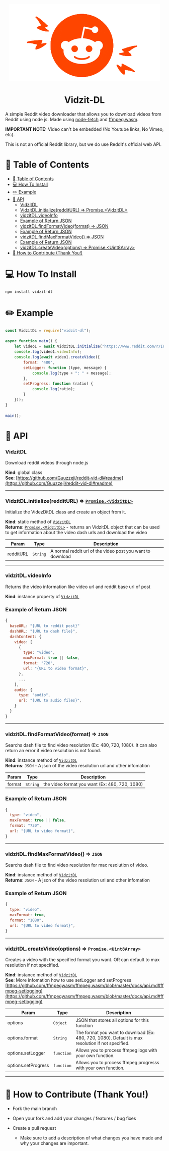 <p align="center">
<img src="./assets/reddit-readme.gif"></img>
</p>

<h1 align="center">Vidzit-DL</h1>

A simple Reddit video downloader that allows you to download videos from Reddit using node js. Made using [node-fetch](https://www.npmjs.com/package/node-fetch) and [ffmpeg.wasm](https://github.com/ffmpegwasm/ffmpeg.wasm).

**IMPORTANT NOTE:** Video can't be embedded (No Youtube links, No Vimeo, etc).

This is not an official Reddit library, but we do use Reddit's official web API.

# 📌 Table of Contents
- [📌 Table of Contents](#-table-of-contents)
- [💻 How To Install](#-how-to-install)
- [✏️ Example](#️-example)
- [📖 API](#-api)
    - [VidzitDL](#vidzitdl)
    - [VidzitDL.initialize(redditURL) ⇒ Promise.\<VidzitDL\>](#vidzitdlinitializeredditurl--promisevidzitdl)
    - [vidzitDL.videoInfo](#vidzitdlvideoinfo)
    - [Example of Return JSON](#example-of-return-json)
    - [vidzitDL.findFormatVideo(format) ⇒ JSON](#vidzitdlfindformatvideoformat--json)
    - [Example of Return JSON](#example-of-return-json-1)
    - [vidzitDL.findMaxFormatVideo() ⇒ JSON](#vidzitdlfindmaxformatvideo--json)
    - [Example of Return JSON](#example-of-return-json-2)
    - [vidzitDL.createVideo(options) ⇒ Promise.\<Uint8Array\>](#vidzitdlcreatevideooptions--promiseuint8array)
- [🤝 How to Contribute (Thank You!)](#-how-to-contribute-thank-you)

# 💻 How To Install
```bash
npm install vidzit-dl
```

# ✏️ Example
```js
const VidzitDL = require("vidzit-dl");

async function main() {
    let video1 = await VidzitDL.initialize("https://www.reddit.com/r/IndieDev/comments/10hgvjq/vr_has_been_punishing_for_particles");
    console.log(video1.videoInfo);
    console.log(await video1.createVideo({
        format: '480',
        setLogger: function (type, message) {
            console.log(type + ": " + message);
        },
        setProgress: function (ratio) {
            console.log(ratio);
        }
    }));
}

main();
```

# 📖 API
<a name="VidzitDL"></a>

### VidzitDL
Download reddit videos through node.js

**Kind**: global class  
**See**: [https://github.com/Guuzzeji/reddit-vid-dl#readme](https://github.com/Guuzzeji/reddit-vid-dl#readme)  

---

<a name="new_VidzitDL_new"></a>

<a name="VidzitDL.initialize"></a>

### VidzitDL.initialize(redditURL) ⇒ [<code>Promise.&lt;VidzitDL&gt;</code>](#VidzitDL)
Initialize the VidezDitDL class and create an object from it.

**Kind**: static method of [<code>VidzitDL</code>](#VidzitDL)  
**Returns**: [<code>Promise.&lt;VidzitDL&gt;</code>](#VidzitDL) - returns an VidzitDL object that can be used to get information about the video dash urls and download the video  

| Param | Type | Description |
| --- | --- | --- |
| redditURL | <code>String</code> | A normal reddit url of the video post you want to download |

---

<a name="VidzitDL+videoInfo"></a>

### vidzitDL.videoInfo
Returns the video information like video url and reddit base url of post

**Kind**: instance property of [<code>VidzitDL</code>](#VidzitDL)  

### Example of Return JSON
```js
{
  baseURL: "{URL to reddit post}"
  dashURL: "{URL to dash file}",
  dashContent: {
    video: [
      {
        type: "video",
        maxFormat: true || false,
        format: "720",
        url: "{URL to video format}",
      },
      ...
    ],
    audio: {
      type: "audio",
      url: "{URL to audio files}",
    }
  }
}
```

---

<a name="VidzitDL+findFormatVideo"></a>

### vidzitDL.findFormatVideo(format) ⇒ <code>JSON</code>
Searchs dash file to find video resolution (Ex: 480, 720, 1080). It can also return an error if video resolution is not found.

**Kind**: instance method of [<code>VidzitDL</code>](#VidzitDL)  
**Returns**: <code>JSON</code> - A json of the video resolution url and other infomation  

| Param | Type | Description |
| --- | --- | --- |
| format | <code>String</code> | the video format you want (Ex: 480, 720, 1080) |

### Example of Return JSON
```js
{
  type: "video",
  maxFormat: true || false,
  format: "720",
  url: "{URL to video format}",
}
```

---

<a name="VidzitDL+findMaxFormatVideo"></a>

### vidzitDL.findMaxFormatVideo() ⇒ <code>JSON</code>
Searchs dash file to find video resolution for max resolution of video.

**Kind**: instance method of [<code>VidzitDL</code>](#VidzitDL)  
**Returns**: <code>JSON</code> - A json of the video resolution url and other infomation  
<a name="VidzitDL+createVideo"></a>

### Example of Return JSON
```js
{
  type: "video",
  maxFormat: true,
  format: "1080",
  url: "{URL to video format}",
}
```

---

### vidzitDL.createVideo(options) ⇒ <code>Promise.&lt;Uint8Array&gt;</code>
Creates a video with the specified format you want. OR can default to max resolution if not specified.

**Kind**: instance method of [<code>VidzitDL</code>](#VidzitDL)  
**See**: More infomation how to use setLogger and setProgress [https://github.com/ffmpegwasm/ffmpeg.wasm/blob/master/docs/api.md#ffmpeg-setlogging](https://github.com/ffmpegwasm/ffmpeg.wasm/blob/master/docs/api.md#ffmpeg-setlogging)  

| Param | Type | Description |
| --- | --- | --- |
| options | <code>Object</code> | JSON that stores all options for this function |
| options.format | <code>String</code> | The format you want to download (Ex: 480, 720, 1080). Default is max resolution if not specified. |
| options.setLogger | <code>function</code> | Allows you to process ffmpeg logs with your own function. |
| options.setProgress | <code>function</code> | Allows you to process ffmpeg progresss with your own function. |

---

# 🤝 How to Contribute (Thank You!)
- Fork the main branch

- Open your fork and add your changes / features / bug fixes

- Create a pull request
  - Make sure to add a description of what changes you have made and why your changes are important.